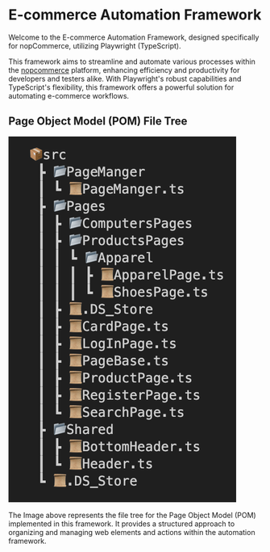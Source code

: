 # E-commerce Automation Framework

Welcome to the E-commerce Automation Framework, designed specifically for nopCommerce, utilizing Playwright (TypeScript).

This framework aims to streamline and automate various processes within the [nopcommerce](https://demo.nopcommerce.com/) platform, enhancing efficiency and productivity for developers and testers alike. With Playwright's robust capabilities and TypeScript's flexibility, this framework offers a powerful solution for automating e-commerce workflows.

## Page Object Model (POM) File Tree
![POM File Tree](Images/scrTree.png)

The Image above represents the file tree for the Page Object Model (POM) implemented in this framework. It provides a structured approach to organizing and managing web elements and actions within the automation framework.
